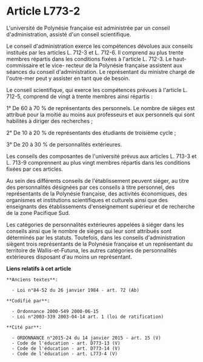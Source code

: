 # Article L773-2

L'université de Polynésie française est administrée par un conseil d'administration, assisté d'un conseil scientifique.

Le conseil d'administration exerce les compétences dévolues aux conseils institués par les articles L. 712-3 et L. 712-6. Il
comprend au plus trente membres répartis dans les conditions fixées à l'article L. 712-3. Le haut-commissaire et le vice-
recteur de la Polynésie française assistent aux séances du conseil d'administration. Le représentant du ministre chargé de
l'outre-mer peut y assister en tant que de besoin.

Le conseil scientifique, qui exerce les compétences prévues à l'article L. 712-5, comprend de vingt à trente membres ainsi
répartis :

1° De 60 à 70 % de représentants des personnels. Le nombre de sièges est attribué pour la moitié au moins aux professeurs et
aux personnels qui sont habilités à diriger des recherches ;

2° De 10 à 20 % de représentants des étudiants de troisième cycle ;

3° De 20 à 30 % de personnalités extérieures.

Les conseils des composantes de l'université prévus aux articles L. 713-3 et L. 713-9 comprennent au plus vingt membres
répartis dans les conditions fixées par ces articles.

Au sein des différents conseils de l'établissement peuvent siéger, au titre des personnalités désignées par ces conseils à
titre personnel, des représentants de la Polynésie française, des activités économiques, des organismes et institutions
scientifiques et culturels ainsi que des enseignants des établissements d'enseignement supérieur et de recherche de la zone
Pacifique Sud.

Les catégories de personnalités extérieures appelées à siéger dans les conseils ainsi que le nombre de sièges qui leur sont
attribués sont déterminés par les statuts. Toutefois, dans les conseils d'administration siègent trois représentants de la
Polynésie française et un représentant du territoire de Wallis-et-Futuna, les autres catégories de personnalités extérieures
disposant d'au moins un représentant.

**Liens relatifs à cet article**

	**Anciens textes**:

	  - Loi n°84-52 du 26 janvier 1984 - art. 72 (Ab)

	**Codifié par**:

	  - Ordonnance 2000-549 2000-06-15
	  - Loi n°2003-339 2003-04-14 art. 1 (loi de ratification)

	**Cité par**:

	  - ORDONNANCE n°2015-24 du 14 janvier 2015 - art. 15 (V)
	  - Code de l'éducation - art. D773-13 (V)
	  - Code de l'éducation - art. D773-14 (V)
	  - Code de l'éducation - art. L773-4 (V)
